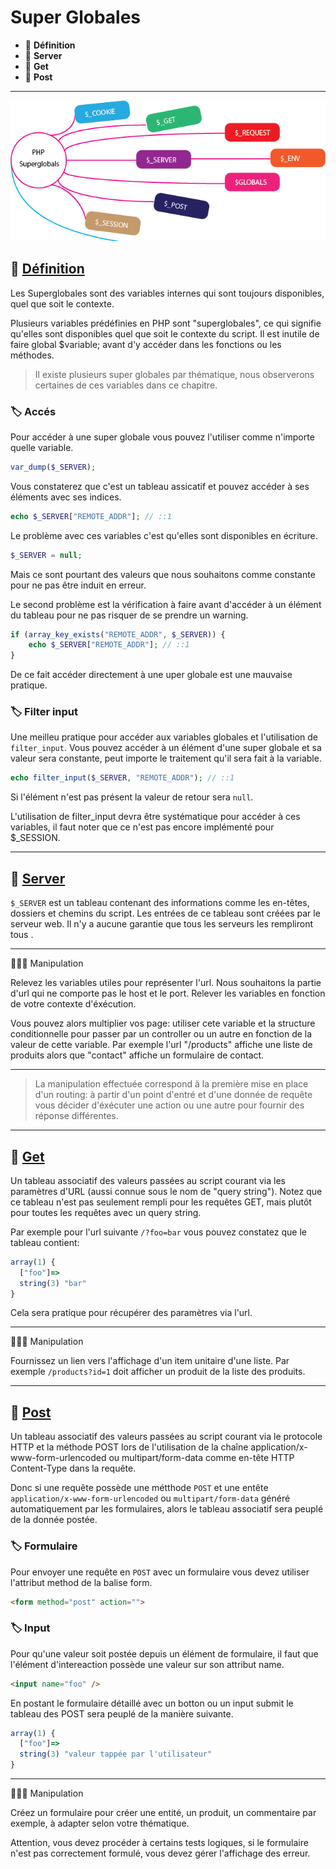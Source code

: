 # Super Globales

*  🔖 **Définition**
*  🔖 **Server**
*  🔖 **Get**
*  🔖 **Post**

___

![images](./resources/superglobals.png)

## 📑 [Définition](https://www.php.net/manual/fr/language.variables.superglobals.php)

Les Superglobales sont des variables internes qui sont toujours disponibles, quel que soit le contexte.

Plusieurs variables prédéfinies en PHP sont "superglobales", ce qui signifie qu'elles sont disponibles quel que soit le contexte du script. Il est inutile de faire global $variable; avant d'y accéder dans les fonctions ou les méthodes.

> Il existe plusieurs super globales par thématique, nous observerons certaines de ces variables dans ce chapitre.

### 🏷️ **Accés**

Pour accéder à une super globale vous pouvez l'utiliser comme n'importe quelle variable.

```php
var_dump($_SERVER);
```

Vous constaterez que c'est un tableau assicatif et pouvez accéder à ses éléments avec ses indices.

```php
echo $_SERVER["REMOTE_ADDR"]; // ::1
```

Le problème avec ces variables c'est qu'elles sont disponibles en écriture.

```php
$_SERVER = null;
```

Mais ce sont pourtant des valeurs que nous souhaitons comme constante pour ne pas être induit en erreur.

Le second problème est la vérification à faire avant d'accéder à un élément du tableau pour ne pas risquer de se prendre un warning.

```php
if (array_key_exists("REMOTE_ADDR", $_SERVER)) {
    echo $_SERVER["REMOTE_ADDR"]; // ::1
}
```

De ce fait accéder directement à une uper globale est une mauvaise pratique.

### 🏷️ **Filter input**

Une meilleu pratique pour accéder aux variables globales et l'utilisation de `filter_input`. Vous pouvez accéder à un élément d'une super globale et sa valeur sera constante, peut importe le traitement qu'il sera fait à la variable.

```php
echo filter_input($_SERVER, "REMOTE_ADDR"); // ::1
```

Si l'élément n'est pas présent la valeur de retour sera `null`.

L'utilisation de filter_input devra être systématique pour accéder à ces variables, il faut noter que ce n'est pas encore implémenté pour $_SESSION.

___

## 📑 [Server](https://www.php.net/manual/fr/reserved.variables.server.php)

`$_SERVER` est un tableau contenant des informations comme les en-têtes, dossiers et chemins du script. Les entrées de ce tableau sont créées par le serveur web. Il n'y a aucune garantie que tous les serveurs les rempliront tous .

___

👨🏻‍💻 Manipulation

Relevez les variables utiles pour représenter l'url. Nous souhaitons la partie d'url qui ne comporte pas le host et le port. Relever les variables en fonction de votre contexte d'éxécution.

Vous pouvez alors multiplier vos page: utiliser cete variable et la structure conditionnelle pour passer par un controller ou un autre en fonction de la valeur de cette variable. Par exemple l'url "/products" affiche une liste de produits alors que "contact" affiche un formulaire de contact.

___

> La manipulation effectuée correspond à la première mise en place d'un routing: à partir d'un point d'entré et d'une donnée de requête vous décider d'éxécuter une action ou une autre pour fournir des réponse différentes.

___

## 📑 [Get](https://www.php.net/manual/fr/reserved.variables.get.php)

Un tableau associatif des valeurs passées au script courant via les paramètres d'URL (aussi connue sous le nom de "query string"). Notez que ce tableau n'est pas seulement rempli pour les requêtes GET, mais plutôt pour toutes les requêtes avec un query string.

Par exemple pour l'url suivante `/?foo=bar` vous pouvez constatez que le tableau contient:

```js
array(1) {
  ["foo"]=>
  string(3) "bar"
}
```

Cela sera pratique pour récupérer des paramètres via l'url.

___

👨🏻‍💻 Manipulation

Fournissez un lien vers l'affichage d'un item unitaire d'une liste. Par exemple `/products?id=1` doit afficher un produit de la liste des produits.

___

## 📑 [Post](https://www.php.net/manual/fr/reserved.variables.post.php)

Un tableau associatif des valeurs passées au script courant via le protocole HTTP et la méthode POST lors de l'utilisation de la chaîne application/x-www-form-urlencoded ou multipart/form-data comme en-tête HTTP Content-Type dans la requête.

Donc si une requête possède une métthode `POST` et une entête ` application/x-www-form-urlencoded` ou `multipart/form-data` généré automatiquement par les formulaires, alors le tableau associatif sera peuplé de la donnée postée.

### 🏷️ **Formulaire**

Pour envoyer une requête en `POST` avec un formulaire vous devez utiliser l'attribut method de la balise form.

```html
<form method="post" action="">
```

### 🏷️ **Input**

Pour qu'une valeur soit postée depuis un élément de formulaire, il faut que l'élément d'intereaction possède une valeur sur son attribut name.

```html
<input name="foo" />
```

En postant le formulaire détaillé avec un botton ou un input submit le tableau des POST sera peuplé de la manière suivante.

```js
array(1) {
  ["foo"]=>
  string(3) "valeur tappée par l'utilisateur"
}
```

___

👨🏻‍💻 Manipulation

Créez un formulaire pour créer une entité, un produit, un commentaire par exemple, à adapter selon votre thématique.

Attention, vous devez procéder à certains tests logiques, si le formulaire n'est pas correctement formulé, vous devez gérer l'affichage des erreur.
